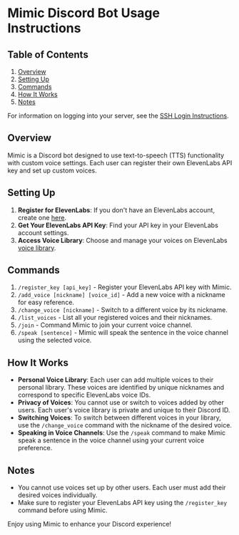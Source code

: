 
# Mimic Discord Bot Usage Instructions

## Table of Contents
1. [Overview](#overview)
2. [Setting Up](#setting-up)
3. [Commands](#commands)
4. [How It Works](#how-it-works)
5. [Notes](#notes)

For information on logging into your server, see the [SSH Login Instructions](ssh_login_instructions.md).


## Overview
Mimic is a Discord bot designed to use text-to-speech (TTS) functionality with custom voice settings. Each user can register their own ElevenLabs API key and set up custom voices.

## Setting Up
1. **Register for ElevenLabs**: If you don't have an ElevenLabs account, create one [here](https://elevenlabs.io).
2. **Get Your ElevenLabs API Key**: Find your API key in your ElevenLabs account settings.
3. **Access Voice Library**: Choose and manage your voices on ElevenLabs [voice library](https://elevenlabs.io/voice-library).

## Commands
1. `/register_key [api_key]` - Register your ElevenLabs API key with Mimic.
2. `/add_voice [nickname] [voice_id]` - Add a new voice with a nickname for easy reference.
3. `/change_voice [nickname]` - Switch to a different voice by its nickname.
4. `/list_voices` - List all your registered voices and their nicknames.
5. `/join` - Command Mimic to join your current voice channel.
6. `/speak [sentence]` - Mimic will speak the sentence in the voice channel using the selected voice.

## How It Works
- **Personal Voice Library**: Each user can add multiple voices to their personal library. These voices are identified by unique nicknames and correspond to specific ElevenLabs voice IDs.
- **Privacy of Voices**: You cannot use or switch to voices added by other users. Each user's voice library is private and unique to their Discord ID.
- **Switching Voices**: To switch between different voices in your library, use the `/change_voice` command with the nickname of the desired voice.
- **Speaking in Voice Channels**: Use the `/speak` command to make Mimic speak a sentence in the voice channel using your current voice preference.

## Notes
- You cannot use voices set up by other users. Each user must add their desired voices individually.
- Make sure to register your ElevenLabs API key using the `/register_key` command before using Mimic.

Enjoy using Mimic to enhance your Discord experience!
